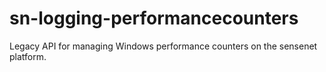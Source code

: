# sn-logging-performancecounters
Legacy API for managing Windows performance counters on the sensenet platform.
